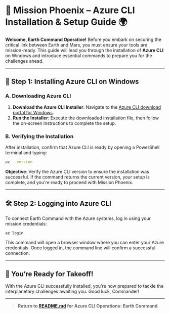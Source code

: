 # 🚀 **Mission Phoenix – Azure CLI Installation & Setup Guide** 🌍

**Welcome, Earth Command Operative!** Before you embark on securing the critical link between Earth and Mars, you must ensure your tools are mission-ready. This guide will lead you through the installation of **Azure CLI** on Windows and introduce essential commands to prepare you for the challenges ahead.

---

## 🔧 **Step 1: Installing Azure CLI on Windows**

### **A. Downloading Azure CLI**

1. **Download the Azure CLI Installer**: Navigate to the [Azure CLI download portal for Windows](https://aka.ms/installazurecliwindows).
2. **Run the Installer**: Execute the downloaded installation file, then follow the on-screen instructions to complete the setup.

### **B. Verifying the Installation**

After installation, confirm that Azure CLI is ready by opening a PowerShell terminal and typing:

```bash
az --version
```

**Objective**: Verify the Azure CLI version to ensure the installation was successful. If the command returns the current version, your setup is complete, and you're ready to proceed with Mission Phoenix.

---

## 🛠 **Step 2: Logging into Azure CLI**

To connect Earth Command with the Azure systems, log in using your mission credentials:

```bash
az login
```

This command will open a browser window where you can enter your Azure credentials. Once logged in, the command line will confirm a successful connection.

---

## 🌌 **You’re Ready for Takeoff!**

With the Azure CLI successfully installed, you're now prepared to tackle the interplanetary challenges awaiting you. Good luck, Commander!

---

> **Return to [README.md](README.md) for Azure CLI Operations: Earth Command**